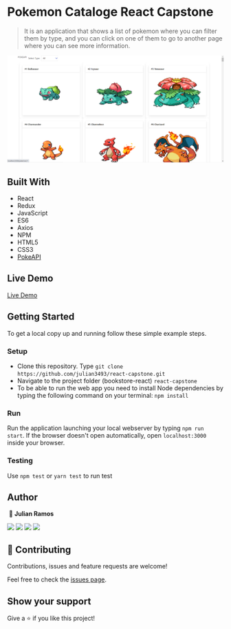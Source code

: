 # Pokemon Cataloge React Capstone

> It is an application that shows a list of pokemon where you can filter them by type, and you can click on one of them to go to another page where you can see more information.

![screenshot](./public/Screenshot.png)

## Built With

- React
- Redux
- JavaScript
- ES6
- Axios
- NPM
- HTML5
- CSS3
- [PokeAPI](https://pokeapi.co/)

## Live Demo

[Live Demo](https://julian-react-capstone.herokuapp.com/)

## Getting Started

To get a local copy up and running follow these simple example steps.

### Setup

- Clone this repository. Type `git clone https://github.com/julian3493/react-capstone.git`
- Navigate to the project folder (bookstore-react) `react-capstone`
- To be able to run the web app you need to install Node dependencies by typing the following command on your terminal: `npm install`

### Run

Run the application launching your local webserver by typing `npm run start`. If the browser doesn't open automatically, open `localhost:3000` inside your browser.

### Testing

Use `npm test` or `yarn test` to run test

## Author
​
👤 **Julian Ramos**
​

[<code><img height="26" src="https://cdn.iconscout.com/icon/free/png-256/github-153-675523.png"></code>](https://github.com/julian3493)
[<code><img height="26" src="https://upload.wikimedia.org/wikipedia/sco/thumb/9/9f/Twitter_bird_logo_2012.svg/1200px-Twitter_bird_logo_2012.svg.png"></code>](https://twitter.com/JulianR16893833)
[<code><img height="26" src="https://upload.wikimedia.org/wikipedia/commons/thumb/c/c9/Linkedin.svg/1200px-Linkedin.svg.png"></code>](https://www.linkedin.com/in/julian-ramos-arevalo/)
[<code><img height="26" src="https://upload.wikimedia.org/wikipedia/commons/a/ab/Gmail_Icon.svg"></code>](mailto:julianramosarevalo@gmail.com)

## 🤝 Contributing

Contributions, issues and feature requests are welcome!

Feel free to check the <a href="https://github.com/julian3493/react-capstone/issues"> issues page</a>.

## Show your support

Give a ⭐️ if you like this project!